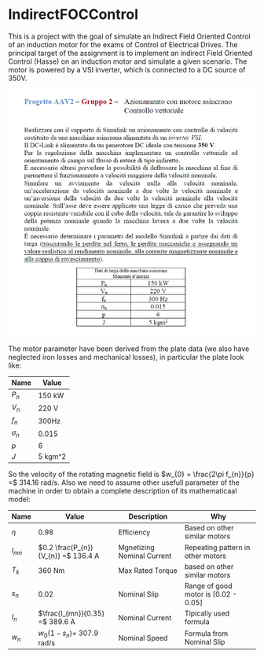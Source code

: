 # IndirectFOCControl
This is a project with the goal of simulate an Indirect Field Oriented Control of an induction motor for the exams of Control of Electrical Drives.
The principal target of the assignment is to implement an indirect Field Oriented Control (Hasse) on an induction motor and simulate a given scenario. The motor is powered by a VSI inverter, which is connected to a DC source of 350V.

![alt text](ProjectTasks.jpg)

The motor parameter have been derived from the plate data (we also have neglected iron losses and mechanical losses), in particular the plate look like:

| Name | Value |
| ----------- | ----------- |
| $P_{n}$ | 150 kW |
| $V_{n}$ | 220 V |
| $f_{n}$ | 300Hz |
| $\sigma_{n}$ | 0.015 |
| $p$ | 6 |
| $J$ | 5 kgm^2 |

So the velocity of the rotating magnetic field is $w_{0} = \frac{2\pi f_{n}}{p} =$ 314.16 rad/s.
Also we need to assume other usefull parameter of the machine in order to obtain a complete description of its mathematicaal model:

| Name | Value | Description | Why |
| ----------- | ----------- | ----------- | ----------- |
| $\eta$ | 0.98 | Efficiency | Based on other similar motors |
| $I_{mn}$ | $0.2  \frac{P_{n}}{V_{n}} =$ 136.4 A | Mgnetizing Nominal Current | Repeating pattern in other motors |
| $T_{k}$ | 360 Nm | Max Rated Torque | based on other similar motors |
| $s_{n}$ | 0.02 | Nominal Slip | Range of good motor is [0.02 - 0.05] |
| $I_{n}$ | $\frac{I_{mn}}{0.35} =$ 389.6 A | Nominal Current | Tipically used formula |
| $w_{n}$ | $w_{0}(1-s_{n}) =$ 307.9 rad/s | Nominal Speed | Formula from Nominal Slip|
